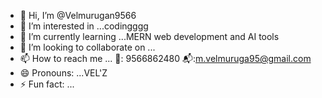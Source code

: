 - 👋 Hi, I’m @Velmurugan9566
- 👀 I’m interested in ...codingggg
- 🌱 I’m currently learning ...MERN web development and AI tools
- 💞️ I’m looking to collaborate on ...
- 📫 How to reach me ... 📱: 9566862480 📬:m.velmuruga95@gmail.com
- 😄 Pronouns: ...VEL'Z
- ⚡ Fun fact: ...

<!---
Velmurugan9566/Velmurugan9566 is a ✨ special ✨ repository because its `README.md` (this file) appears on your GitHub profile.
You can click the Preview link to take a look at your changes.
--->
